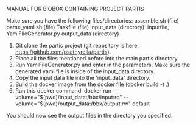 MANUAL FOR BIOBOX CONTAINING PROJECT PARTIS

Make sure you have the following files/directories: 
assemble.sh (file)
parse_yaml.sh (file)
Taskfile (file)
input_data (directory): inputfile, YamlFileGenerator.py
output_data (directory)

1. Git clone the partis project (git repository is here: https://github.com/psathyrella/partis).
2. Place all the files mentioned before into the main partis directory
3. Run YamlFileGenerator.py and enter in the parameters. Make sure the generated yaml file is inside of the input_data directory.
4. Copy the input data file into the 'input_data' directory.
5. Build the docker image from the docker file (docker build -t <name of image> .)
6. Run this docker command: docker run --volume="$(pwd)/input_data:/bbx/input:ro" --volume="$(pwd)/output_data:/bbx/output:rw" <name of image> default

You should now see the output files in the directory you specified. 
